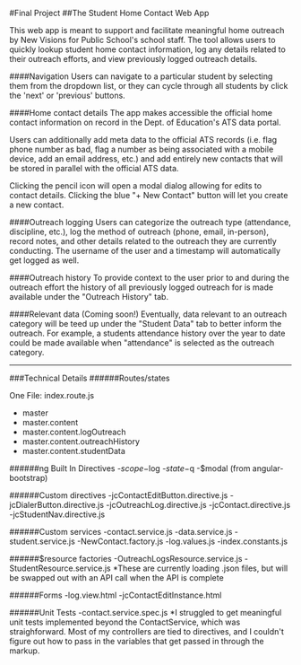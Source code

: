 #Final Project
##The Student Home Contact Web App

This web app is meant to support and facilitate meaningful home outreach by New Visions for Public School's school staff.  The tool allows users to quickly lookup student home contact information, log any details related to their outreach efforts, and view previously logged outreach details.  

####Navigation
Users can navigate to a particular student by selecting them from the dropdown list, or they can cycle through all students by click the 'next' or 'previous' buttons.

####Home contact details
The app makes accessible the official home contact information on record in the Dept. of Education's ATS data portal.

Users can additionally add meta data to the official ATS records (i.e. flag phone number as bad, flag a number as being associated with a mobile device, add an email address, etc.) and add entirely new contacts that will be stored in parallel with the official ATS data.

Clicking the pencil icon will open a modal dialog allowing for edits to contact details. Clicking the blue "+ New Contact" button will let you create a new contact.

####Outreach logging
Users can categorize the outreach type (attendance, discipline, etc.), log the method of outreach (phone, email, in-person), record notes, and other details related to the outreach they are currently conducting.  The username of the user and a timestamp will automatically get logged as well.

####Outreach history
To provide context to the user prior to and during the outreach effort the history of all previously logged outreach for is made available under the "Outreach History" tab.

####Relevant data (Coming soon!)
Eventually, data relevant to an outreach category will be teed up under the "Student Data" tab to better inform the outreach.  For example, a students attendance history over the year to date could be made available when "attendance" is selected as the outreach category.

___

###Technical Details
######Routes/states

One File: index.route.js
- master
- master.content
- master.content.logOutreach
- master.content.outreachHistory
- master.content.studentData


######ng Built In Directives
-$scope
-$log
-$state
-$q
-$modal (from angular-bootstrap)

######Custom directives 
-jcContactEditButton.directive.js
-jcDialerButton.directive.js
-jcOutreachLog.directive.js
-jcContact.directive.js
-jcStudentNav.directive.js

######Custom services
-contact.service.js
-data.service.js
-student.service.js
-NewContact.factory.js
-log.values.js
-index.constants.js

######$resource factories
-OutreachLogsResource.service.js
-StudentResource.service.js
*These are currently loading .json files, but will be swapped out with an API call when the API is complete

######Forms
-log.view.html
-jcContactEditInstance.html

######Unit Tests
-contact.service.spec.js
*I struggled to get meaningful unit tests implemented beyond the ContactService, which was straighforward.  Most of my controllers are tied to directives, and I couldn't figure out how to pass in the variables that get passed in through the markup.
